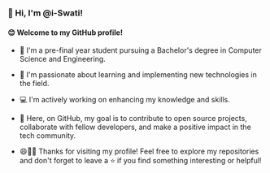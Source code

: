### 👋 Hi, I'm @i-Swati! 

#### 😊 Welcome to my GitHub profile!
- 🌱 I'm a pre-final year student pursuing a Bachelor's degree in Computer Science and Engineering. 

- 🚀 I'm passionate about learning and implementing new technologies in the field.
- 💻 I'm actively working on enhancing my knowledge and skills.
- 🎯 Here, on GitHub, my goal is to contribute to open source projects, collaborate with fellow developers, and make a positive impact in the tech community.

- 😄👩‍💻 Thanks for visiting my profile! Feel free to explore my repositories and don't forget to leave a ⭐️ if you find something interesting or helpful!

